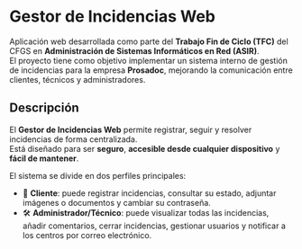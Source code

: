 # Gestor de Incidencias Web

Aplicación web desarrollada como parte del **Trabajo Fin de Ciclo (TFC)** del CFGS en **Administración de Sistemas Informáticos en Red (ASIR)**.  
El proyecto tiene como objetivo implementar un sistema interno de gestión de incidencias para la empresa **Prosadoc**, mejorando la comunicación entre clientes, técnicos y administradores.

## Descripción

El **Gestor de Incidencias Web** permite registrar, seguir y resolver incidencias de forma centralizada.  
Está diseñado para ser **seguro**, **accesible desde cualquier dispositivo** y **fácil de mantener**.

El sistema se divide en dos perfiles principales:

- 👤 **Cliente**: puede registrar incidencias, consultar su estado, adjuntar imágenes o documentos y cambiar su contraseña.
- 🛠️ **Administrador/Técnico**: puede visualizar todas las incidencias, añadir comentarios, cerrar incidencias, gestionar usuarios y notificar a los centros por correo electrónico.

